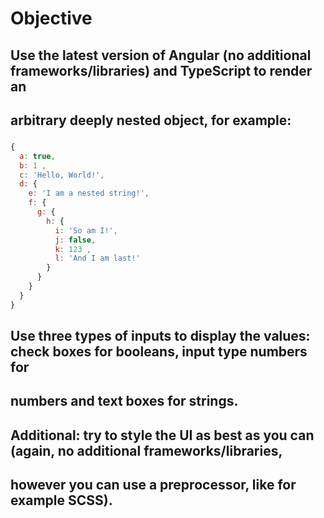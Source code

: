 # Objective

## Use the latest version of Angular (no additional frameworks/libraries) and TypeScript to render an

## arbitrary deeply nested object, for example:

###
```js
{
  a: true,
  b: 1 ,
  c: 'Hello, World!',
  d: {
    e: 'I am a nested string!',
    f: {
      g: {
        h: {
          i: 'So am I!',
          j: false,
          k: 123 ,
          l: 'And I am last!'
        }
      }
    }
  }
}
```

## Use three types of inputs to display the values: check boxes for booleans, input type numbers for

## numbers and text boxes for strings.

## Additional: try to style the UI as best as you can (again, no additional frameworks/libraries,

## however you can use a preprocessor, like for example SCSS).
